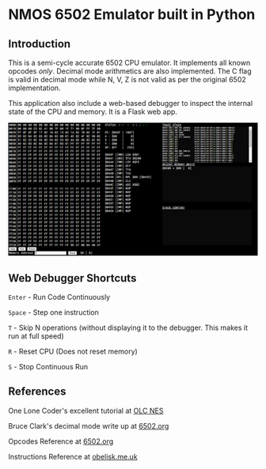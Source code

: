 # NMOS 6502 Emulator built in Python

## Introduction
This is a semi-cycle accurate 6502 CPU emulator. It implements all known opcodes _only_. Decimal mode arithmetics are also implemented. The C flag is valid in decimal mode while N, V, Z is not valid as per the original 6502 implementation.

This application also include a web-based debugger to inspect the internal state of the CPU and memory. It is a Flask web app.

![6502 Web Debugger](https://raw.githubusercontent.com/izzudinhafiz/py6502-emulator/master/C6502/images/WebDebugger.png?raw=true)

## Web Debugger Shortcuts
`Enter` - Run Code Continuously

`Space` - Step one instruction

`T` - Skip N operations (without displaying it to the debugger. This makes it run at full speed)

`R` - Reset CPU (Does not reset memory)

`S` - Stop Continuous Run

## References
One Lone Coder's excellent tutorial at [OLC NES](https://github.com/OneLoneCoder/olcNES)

Bruce Clark's decimal mode write up at [6502.org](http://6502.org/tutorials/decimal_mode.html)

Opcodes Reference at [6502.org](http://www.6502.org/tutorials/6502opcodes.html)

Instructions Reference at [obelisk.me.uk](http://www.obelisk.me.uk/6502/reference.html)
